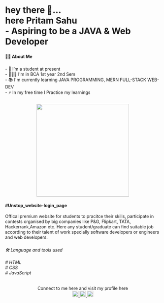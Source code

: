 <h1 align="left">hey there 👋...<br>here Pritam Sahu<br>- Aspiring to be a JAVA & Web Developer</h1>

###

<h4 align="left">👩‍💻 About Me</h4>

###

<p align="left">- 🔭 I’m a student at present<br>- 👨🏻‍🎓 I'm in BCA 1st year 2nd Sem<br>- 📚 I'm currently learning JAVA PROGRAMMING, MERN FULL-STACK WEB-DEV<br>- ⚡ In my free time I Practice my learnings</p>

###
<div align="center">
  <img height="300" src="[https://i121.fastpic.org/big/2023/0417/56/7e484cb65adf2ea8dfe534a742ad8456.jpg](https://d8it4huxumps7.cloudfront.net/uploads/images/unstop/branding-guidelines/png/unstop-logo-500x198.png)"  />
</div>

<h4 align="cenetr">#Unstop_website-login_page</h4>
<p>Offical premium website for students to pracitce their skills, participate in contests organised by big companies like P&amp;G, Flipkart, TATA, Hackerrank,Amazon etc.
  Here any student/graduate can find suitable job according to their talent of work specially software developers or engineers and web developers.
</p>

###

<h6 align="left">🛠 Language and tools used<br><br># HTML <br># CSS <br># JavaScript</h6>

###
<div align="center">Connect to me here and visit my profile here</div>
<div align="center">
  <a href="https://www.linkedin.com/in/pritam-sahu-532183268/" target="_blank">
    <img src="https://img.shields.io/static/v1?message=LinkedIn&logo=linkedin&label=&color=0077B5&logoColor=white&labelColor=&style=for-the-badge" height="20" alt="linkedin logo"  />
  </a>
  <a href="https://discord.com/channels/@me" target="_blank">
    <img src="https://img.shields.io/static/v1?message=Discord&logo=discord&label=&color=7289DA&logoColor=white&labelColor=&style=for-the-badge" height="20" alt="discord logo"  />
  </a>
  <a href="https://www.instagram.com/pritam.pyare.1999/" target="_blank">
    <img src="https://img.shields.io/static/v1?message=Instagram&logo=instagram&label=&color=E4405F&logoColor=white&labelColor=&style=for-the-badge" height="20" alt="instagram logo"  />
  </a>
</div>

###
